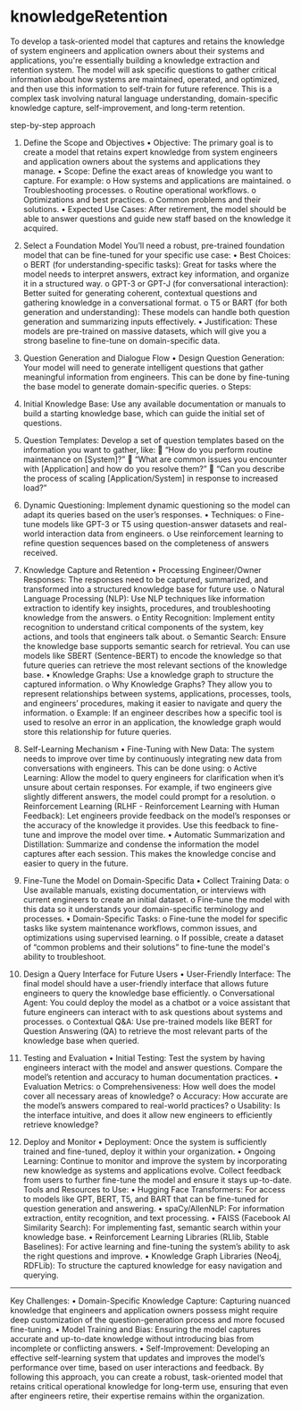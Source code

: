 # knowledgeRetention

To develop a task-oriented model that captures and retains the knowledge of system engineers and application owners about their systems and applications, you're essentially building a knowledge extraction and retention system. 
The model will ask specific questions to gather critical information about how systems are maintained, operated, and optimized, and then use this information to self-train for future reference. 
This is a complex task involving natural language understanding, domain-specific knowledge capture, self-improvement, and long-term retention.

step-by-step approach 

1. Define the Scope and Objectives
•	Objective: The primary goal is to create a model that retains expert knowledge from system engineers and application owners about the systems and applications they manage.
•	Scope: Define the exact areas of knowledge you want to capture. For example:
o	How systems and applications are maintained.
o	Troubleshooting processes.
o	Routine operational workflows.
o	Optimizations and best practices.
o	Common problems and their solutions.
•	Expected Use Cases: After retirement, the model should be able to answer questions and guide new staff based on the knowledge it acquired.

2. Select a Foundation Model
You’ll need a robust, pre-trained foundation model that can be fine-tuned for your specific use case:
•	Best Choices:
o	BERT (for understanding-specific tasks): Great for tasks where the model needs to interpret answers, extract key information, and organize it in a structured way.
o	GPT-3 or GPT-J (for conversational interaction): Better suited for generating coherent, contextual questions and gathering knowledge in a conversational format.
o	T5 or BART (for both generation and understanding): These models can handle both question generation and summarizing inputs effectively.
•	Justification: These models are pre-trained on massive datasets, which will give you a strong baseline to fine-tune on domain-specific data.

3. Question Generation and Dialogue Flow
•	Design Question Generation: Your model will need to generate intelligent questions that gather meaningful information from engineers. This can be done by fine-tuning the base model to generate domain-specific queries.
o	Steps:
1.	Initial Knowledge Base: Use any available documentation or manuals to build a starting knowledge base, which can guide the initial set of questions.
2.	Question Templates: Develop a set of question templates based on the information you want to gather, like:
	“How do you perform routine maintenance on [System]?”
	“What are common issues you encounter with [Application] and how do you resolve them?”
	“Can you describe the process of scaling [Application/System] in response to increased load?”
3.	Dynamic Questioning: Implement dynamic questioning so the model can adapt its queries based on the user’s responses.
•	Techniques:
o	Fine-tune models like GPT-3 or T5 using question-answer datasets and real-world interaction data from engineers.
o	Use reinforcement learning to refine question sequences based on the completeness of answers received.
4. Knowledge Capture and Retention
•	Processing Engineer/Owner Responses: The responses need to be captured, summarized, and transformed into a structured knowledge base for future use.
o	Natural Language Processing (NLP): Use NLP techniques like information extraction to identify key insights, procedures, and troubleshooting knowledge from the answers.
o	Entity Recognition: Implement entity recognition to understand critical components of the system, key actions, and tools that engineers talk about.
o	Semantic Search: Ensure the knowledge base supports semantic search for retrieval. You can use models like SBERT (Sentence-BERT) to encode the knowledge so that future queries can retrieve the most relevant sections of the knowledge base.
•	Knowledge Graphs: Use a knowledge graph to structure the captured information.
o	Why Knowledge Graphs? They allow you to represent relationships between systems, applications, processes, tools, and engineers’ procedures, making it easier to navigate and query the information.
o	Example: If an engineer describes how a specific tool is used to resolve an error in an application, the knowledge graph would store this relationship for future queries.
5. Self-Learning Mechanism
•	Fine-Tuning with New Data: The system needs to improve over time by continuously integrating new data from conversations with engineers. This can be done using:
o	Active Learning: Allow the model to query engineers for clarification when it’s unsure about certain responses. For example, if two engineers give slightly different answers, the model could prompt for a resolution.
o	Reinforcement Learning (RLHF - Reinforcement Learning with Human Feedback): Let engineers provide feedback on the model’s responses or the accuracy of the knowledge it provides. Use this feedback to fine-tune and improve the model over time.
•	Automatic Summarization and Distillation: Summarize and condense the information the model captures after each session. This makes the knowledge concise and easier to query in the future.
6. Fine-Tune the Model on Domain-Specific Data
•	Collect Training Data:
o	Use available manuals, existing documentation, or interviews with current engineers to create an initial dataset.
o	Fine-tune the model with this data so it understands your domain-specific terminology and processes.
•	Domain-Specific Tasks:
o	Fine-tune the model for specific tasks like system maintenance workflows, common issues, and optimizations using supervised learning.
o	If possible, create a dataset of “common problems and their solutions” to fine-tune the model's ability to troubleshoot.
7. Design a Query Interface for Future Users
•	User-Friendly Interface: The final model should have a user-friendly interface that allows future engineers to query the knowledge base efficiently.
o	Conversational Agent: You could deploy the model as a chatbot or a voice assistant that future engineers can interact with to ask questions about systems and processes.
o	Contextual Q&A: Use pre-trained models like BERT for Question Answering (QA) to retrieve the most relevant parts of the knowledge base when queried.
8. Testing and Evaluation
•	Initial Testing: Test the system by having engineers interact with the model and answer questions. Compare the model’s retention and accuracy to human documentation practices.
•	Evaluation Metrics:
o	Comprehensiveness: How well does the model cover all necessary areas of knowledge?
o	Accuracy: How accurate are the model’s answers compared to real-world practices?
o	Usability: Is the interface intuitive, and does it allow new engineers to efficiently retrieve knowledge?
9. Deploy and Monitor
•	Deployment: Once the system is sufficiently trained and fine-tuned, deploy it within your organization.
•	Ongoing Learning: Continue to monitor and improve the system by incorporating new knowledge as systems and applications evolve. Collect feedback from users to further fine-tune the model and ensure it stays up-to-date.
Tools and Resources to Use:
•	Hugging Face Transformers: For access to models like GPT, BERT, T5, and BART that can be fine-tuned for question generation and answering.
•	spaCy/AllenNLP: For information extraction, entity recognition, and text processing.
•	FAISS (Facebook AI Similarity Search): For implementing fast, semantic search within your knowledge base.
•	Reinforcement Learning Libraries (RLlib, Stable Baselines): For active learning and fine-tuning the system’s ability to ask the right questions and improve.
•	Knowledge Graph Libraries (Neo4j, RDFLib): To structure the captured knowledge for easy navigation and querying.
________________________________________
Key Challenges:
•	Domain-Specific Knowledge Capture: Capturing nuanced knowledge that engineers and application owners possess might require deep customization of the question-generation process and more focused fine-tuning.
•	Model Training and Bias: Ensuring the model captures accurate and up-to-date knowledge without introducing bias from incomplete or conflicting answers.
•	Self-Improvement: Developing an effective self-learning system that updates and improves the model’s performance over time, based on user interactions and feedback.
By following this approach, you can create a robust, task-oriented model that retains critical operational knowledge for long-term use, ensuring that even after engineers retire, their expertise remains within the organization.

